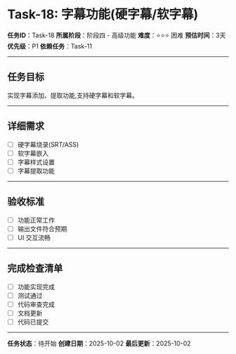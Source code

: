 # Task-18: 字幕功能(硬字幕/软字幕)

**任务ID**：Task-18
**所属阶段**：阶段四 - 高级功能
**难度**：⭐⭐⭐ 困难
**预估时间**：3天
**优先级**：P1
**依赖任务**：Task-11

---

## 任务目标

实现字幕添加、提取功能,支持硬字幕和软字幕。

---

## 详细需求

- [ ] 硬字幕烧录(SRT/ASS)
- [ ] 软字幕嵌入
- [ ] 字幕样式设置
- [ ] 字幕提取功能

---

## 验收标准

- [ ] 功能正常工作
- [ ] 输出文件符合预期
- [ ] UI 交互流畅

---

## 完成检查清单

- [ ] 功能实现完成
- [ ] 测试通过
- [ ] 代码审查完成
- [ ] 文档更新
- [ ] 代码已提交

---

**任务状态**：待开始
**创建日期**：2025-10-02
**最后更新**：2025-10-02

